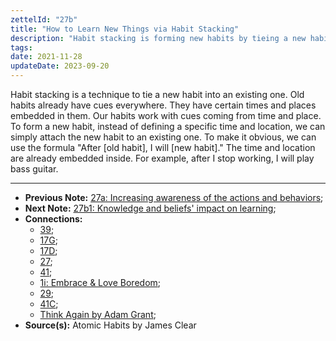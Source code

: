 ```yaml
---
zettelId: "27b"
title: "How to Learn New Things via Habit Stacking"
description: "Habit stacking is forming new habits by tieing a new habit into an existing one."
tags:
date: 2021-11-28
updateDate: 2023-09-20
---
```


Habit stacking is a technique to tie a new habit into an existing one. Old habits already have cues everywhere. They have certain times and places embedded in them. Our habits work with cues coming from time and place. To form a new habit, instead of defining a specific time and location, we can simply attach the new habit to an existing one. To make it obvious, we can use the formula "After [old habit], I will [new habit]." The time and location are already embedded inside. For example, after I stop working, I will play bass guitar.

---

- **Previous Note:** [27a: Increasing awareness of the actions and behaviors](/notes/27a/);
- **Next Note:** [27b1: Knowledge and beliefs' impact on learning](/notes/27b1/);
- **Connections:**
  - [39](/notes/39/);
  - [17G](/notes/17g/);
  - [17D](/notes/17d/);
  - [27](/notes/27/);
  - [41](/notes/41/);
  - [1i: Embrace & Love Boredom](/notes/1i/);
  - [29](/notes/29/);
  - [41C](/notes/41c/);
  - [Think Again by Adam Grant](/think-again-by-adam-grant-book-summary-review-and-notes/);
- **Source(s):** Atomic Habits by James Clear

